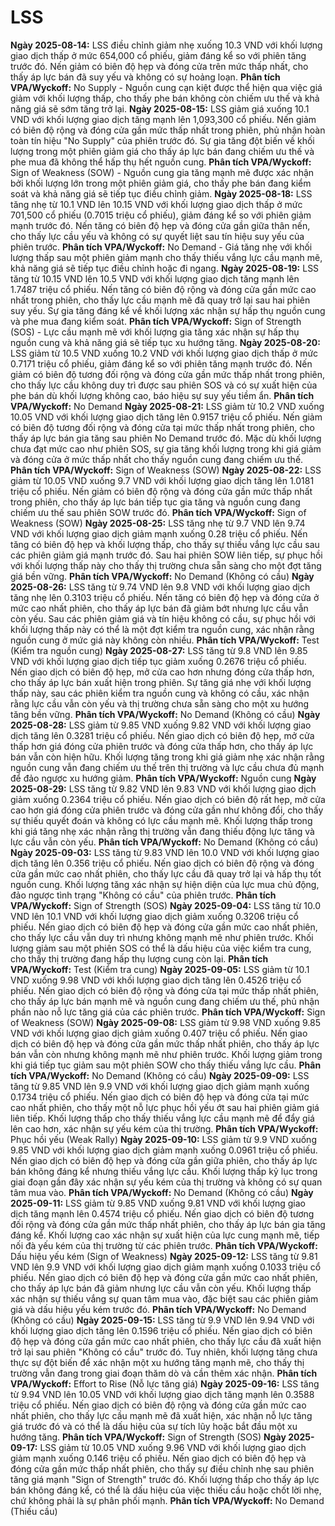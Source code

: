 # LSS

**Ngày 2025-08-14:** LSS điều chỉnh giảm nhẹ xuống 10.3 VND với khối lượng giao dịch thấp ở mức 654,000 cổ phiếu, giảm đáng kể so với phiên tăng trước đó. Nến giảm có biên độ hẹp và đóng cửa trên mức thấp nhất, cho thấy áp lực bán đã suy yếu và không có sự hoảng loạn. **Phân tích VPA/Wyckoff:** No Supply - Nguồn cung cạn kiệt được thể hiện qua việc giá giảm với khối lượng thấp, cho thấy phe bán không còn chiếm ưu thế và khả năng giá sẽ sớm tăng trở lại.
**Ngày 2025-08-15:** LSS giảm giá xuống 10.1 VND với khối lượng giao dịch tăng mạnh lên 1,093,300 cổ phiếu. Nến giảm có biên độ rộng và đóng cửa gần mức thấp nhất trong phiên, phủ nhận hoàn toàn tín hiệu "No Supply" của phiên trước đó. Sự gia tăng đột biến về khối lượng trong một phiên giảm giá cho thấy áp lực bán đang chiếm ưu thế và phe mua đã không thể hấp thụ hết nguồn cung. **Phân tích VPA/Wyckoff:** Sign of Weakness (SOW) - Nguồn cung gia tăng mạnh mẽ được xác nhận bởi khối lượng lớn trong một phiên giảm giá, cho thấy phe bán đang kiểm soát và khả năng giá sẽ tiếp tục điều chỉnh giảm.
**Ngày 2025-08-18:** LSS tăng nhẹ từ 10.1 VND lên 10.15 VND với khối lượng giao dịch thấp ở mức 701,500 cổ phiếu (0.7015 triệu cổ phiếu), giảm đáng kể so với phiên giảm mạnh trước đó. Nến tăng có biên độ hẹp và đóng cửa gần giữa thân nến, cho thấy lực cầu yếu và không có sự quyết liệt sau tín hiệu suy yếu của phiên trước. **Phân tích VPA/Wyckoff:** No Demand - Giá tăng nhẹ với khối lượng thấp sau một phiên giảm mạnh cho thấy thiếu vắng lực cầu mạnh mẽ, khả năng giá sẽ tiếp tục điều chỉnh hoặc đi ngang.
**Ngày 2025-08-19:** LSS tăng từ 10.15 VND lên 10.5 VND với khối lượng giao dịch tăng mạnh lên 1.7487 triệu cổ phiếu. Nến tăng có biên độ rộng và đóng cửa gần mức cao nhất trong phiên, cho thấy lực cầu mạnh mẽ đã quay trở lại sau hai phiên suy yếu. Sự gia tăng đáng kể về khối lượng xác nhận sự hấp thụ nguồn cung và phe mua đang kiểm soát. **Phân tích VPA/Wyckoff:** Sign of Strength (SOS) - Lực cầu mạnh mẽ với khối lượng gia tăng xác nhận sự hấp thụ nguồn cung và khả năng giá sẽ tiếp tục xu hướng tăng.
**Ngày 2025-08-20:** LSS giảm từ 10.5 VND xuống 10.2 VND với khối lượng giao dịch thấp ở mức 0.7171 triệu cổ phiếu, giảm đáng kể so với phiên tăng mạnh trước đó. Nến giảm có biên độ tương đối rộng và đóng cửa gần mức thấp nhất trong phiên, cho thấy lực cầu không duy trì được sau phiên SOS và có sự xuất hiện của phe bán dù khối lượng không cao, báo hiệu sự suy yếu tiềm ẩn. **Phân tích VPA/Wyckoff:** No Demand
**Ngày 2025-08-21:** LSS giảm từ 10.2 VND xuống 10.05 VND với khối lượng giao dịch tăng lên 0.9157 triệu cổ phiếu. Nến giảm có biên độ tương đối rộng và đóng cửa tại mức thấp nhất trong phiên, cho thấy áp lực bán gia tăng sau phiên No Demand trước đó. Mặc dù khối lượng chưa đạt mức cao như phiên SOS, sự gia tăng khối lượng trong khi giá giảm và đóng cửa ở mức thấp nhất cho thấy nguồn cung đang chiếm ưu thế. **Phân tích VPA/Wyckoff:** Sign of Weakness (SOW)
**Ngày 2025-08-22:** LSS giảm từ 10.05 VND xuống 9.7 VND với khối lượng giao dịch tăng lên 1.0181 triệu cổ phiếu. Nến giảm có biên độ rộng và đóng cửa gần mức thấp nhất trong phiên, cho thấy áp lực bán tiếp tục gia tăng và nguồn cung đang chiếm ưu thế sau phiên SOW trước đó. **Phân tích VPA/Wyckoff:** Sign of Weakness (SOW)
**Ngày 2025-08-25:** LSS tăng nhẹ từ 9.7 VND lên 9.74 VND với khối lượng giao dịch giảm mạnh xuống 0.28 triệu cổ phiếu. Nến tăng có biên độ hẹp và khối lượng thấp, cho thấy sự thiếu vắng lực cầu sau các phiên giảm giá mạnh trước đó. Sau hai phiên SOW liên tiếp, sự phục hồi với khối lượng thấp này cho thấy thị trường chưa sẵn sàng cho một đợt tăng giá bền vững. **Phân tích VPA/Wyckoff:** No Demand (Không có cầu)
**Ngày 2025-08-26:** LSS tăng từ 9.74 VND lên 9.8 VND với khối lượng giao dịch tăng nhẹ lên 0.3103 triệu cổ phiếu. Nến tăng có biên độ hẹp và đóng cửa ở mức cao nhất phiên, cho thấy áp lực bán đã giảm bớt nhưng lực cầu vẫn còn yếu. Sau các phiên giảm giá và tín hiệu không có cầu, sự phục hồi với khối lượng thấp này có thể là một đợt kiểm tra nguồn cung, xác nhận rằng nguồn cung ở mức giá này không còn nhiều. **Phân tích VPA/Wyckoff:** Test (Kiểm tra nguồn cung)
**Ngày 2025-08-27:** LSS tăng từ 9.8 VND lên 9.85 VND với khối lượng giao dịch tiếp tục giảm xuống 0.2676 triệu cổ phiếu. Nến giao dịch có biên độ hẹp, mở cửa cao hơn nhưng đóng cửa thấp hơn, cho thấy áp lực bán xuất hiện trong phiên. Sự tăng giá nhẹ với khối lượng thấp này, sau các phiên kiểm tra nguồn cung và không có cầu, xác nhận rằng lực cầu vẫn còn yếu và thị trường chưa sẵn sàng cho một xu hướng tăng bền vững. **Phân tích VPA/Wyckoff:** No Demand (Không có cầu)
**Ngày 2025-08-28:** LSS giảm từ 9.85 VND xuống 9.82 VND với khối lượng giao dịch tăng lên 0.3281 triệu cổ phiếu. Nến giao dịch có biên độ hẹp, mở cửa thấp hơn giá đóng cửa phiên trước và đóng cửa thấp hơn, cho thấy áp lực bán vẫn còn hiện hữu. Khối lượng tăng trong khi giá giảm nhẹ xác nhận rằng nguồn cung vẫn đang chiếm ưu thế trên thị trường và lực cầu chưa đủ mạnh để đảo ngược xu hướng giảm. **Phân tích VPA/Wyckoff:** Nguồn cung
**Ngày 2025-08-29:** LSS tăng từ 9.82 VND lên 9.83 VND với khối lượng giao dịch giảm xuống 0.2364 triệu cổ phiếu. Nến giao dịch có biên độ rất hẹp, mở cửa cao hơn giá đóng cửa phiên trước và đóng cửa gần như không đổi, cho thấy sự thiếu quyết đoán và không có lực cầu mạnh mẽ. Khối lượng thấp trong khi giá tăng nhẹ xác nhận rằng thị trường vẫn đang thiếu động lực tăng và lực cầu vẫn còn yếu. **Phân tích VPA/Wyckoff:** No Demand (Không có cầu)
**Ngày 2025-09-03:** LSS tăng từ 9.83 VND lên 10.0 VND với khối lượng giao dịch tăng lên 0.356 triệu cổ phiếu. Nến giao dịch có biên độ rộng và đóng cửa gần mức cao nhất phiên, cho thấy lực cầu đã quay trở lại và hấp thụ tốt nguồn cung. Khối lượng tăng xác nhận sự hiện diện của lực mua chủ động, đảo ngược tình trạng "Không có cầu" của phiên trước. **Phân tích VPA/Wyckoff:** Sign of Strength (SOS)
**Ngày 2025-09-04:** LSS tăng từ 10.0 VND lên 10.1 VND với khối lượng giao dịch giảm xuống 0.3206 triệu cổ phiếu. Nến giao dịch có biên độ hẹp và đóng cửa gần mức cao nhất phiên, cho thấy lực cầu vẫn duy trì nhưng không mạnh mẽ như phiên trước. Khối lượng giảm sau một phiên SOS có thể là dấu hiệu của việc kiểm tra cung, cho thấy thị trường đang hấp thụ lượng cung còn lại. **Phân tích VPA/Wyckoff:** Test (Kiểm tra cung)
**Ngày 2025-09-05:** LSS giảm từ 10.1 VND xuống 9.98 VND với khối lượng giao dịch tăng lên 0.4526 triệu cổ phiếu. Nến giao dịch có biên độ rộng và đóng cửa tại mức thấp nhất phiên, cho thấy áp lực bán mạnh mẽ và nguồn cung đang chiếm ưu thế, phủ nhận phần nào nỗ lực tăng giá của các phiên trước. **Phân tích VPA/Wyckoff:** Sign of Weakness (SOW)
**Ngày 2025-09-08:** LSS giảm từ 9.98 VND xuống 9.85 VND với khối lượng giao dịch giảm xuống 0.407 triệu cổ phiếu. Nến giao dịch có biên độ hẹp và đóng cửa gần mức thấp nhất phiên, cho thấy áp lực bán vẫn còn nhưng không mạnh mẽ như phiên trước. Khối lượng giảm trong khi giá tiếp tục giảm sau một phiên SOW cho thấy thiếu vắng lực cầu. **Phân tích VPA/Wyckoff:** No Demand (Không có cầu)
**Ngày 2025-09-09:** LSS tăng từ 9.85 VND lên 9.9 VND với khối lượng giao dịch giảm mạnh xuống 0.1734 triệu cổ phiếu. Nến giao dịch có biên độ hẹp và đóng cửa tại mức cao nhất phiên, cho thấy một nỗ lực phục hồi yếu ớt sau hai phiên giảm giá liên tiếp. Khối lượng thấp cho thấy thiếu vắng lực cầu mạnh mẽ để đẩy giá lên cao hơn, xác nhận sự yếu kém của thị trường. **Phân tích VPA/Wyckoff:** Phục hồi yếu (Weak Rally)
**Ngày 2025-09-10:** LSS giảm từ 9.9 VND xuống 9.85 VND với khối lượng giao dịch giảm mạnh xuống 0.0961 triệu cổ phiếu. Nến giao dịch có biên độ hẹp và đóng cửa gần giữa phiên, cho thấy áp lực bán không đáng kể nhưng thiếu vắng lực cầu. Khối lượng thấp kỷ lục trong giai đoạn gần đây xác nhận sự yếu kém của thị trường và không có sự quan tâm mua vào. **Phân tích VPA/Wyckoff:** No Demand (Không có cầu)
**Ngày 2025-09-11:** LSS giảm từ 9.85 VND xuống 9.81 VND với khối lượng giao dịch tăng mạnh lên 0.4574 triệu cổ phiếu. Nến giao dịch có biên độ tương đối rộng và đóng cửa gần mức thấp nhất phiên, cho thấy áp lực bán gia tăng đáng kể. Khối lượng cao xác nhận sự xuất hiện của lực cung mạnh mẽ, tiếp nối đà yếu kém của thị trường từ các phiên trước. **Phân tích VPA/Wyckoff:** Dấu hiệu yếu kém (Sign of Weakness)
**Ngày 2025-09-12:** LSS tăng từ 9.81 VND lên 9.9 VND với khối lượng giao dịch giảm mạnh xuống 0.1033 triệu cổ phiếu. Nến giao dịch có biên độ hẹp và đóng cửa gần mức cao nhất phiên, cho thấy áp lực bán đã giảm nhưng lực cầu vẫn còn yếu. Khối lượng thấp xác nhận sự thiếu vắng sự quan tâm mua vào, đặc biệt sau các phiên giảm giá và dấu hiệu yếu kém trước đó. **Phân tích VPA/Wyckoff:** No Demand (Không có cầu)
**Ngày 2025-09-15:** LSS tăng từ 9.9 VND lên 9.94 VND với khối lượng giao dịch tăng lên 0.1596 triệu cổ phiếu. Nến giao dịch có biên độ hẹp và đóng cửa gần mức cao nhất phiên, cho thấy lực cầu đã xuất hiện trở lại sau phiên "Không có cầu" trước đó. Tuy nhiên, khối lượng tăng chưa thực sự đột biến để xác nhận một xu hướng tăng mạnh mẽ, cho thấy thị trường vẫn đang trong giai đoạn thăm dò và cần thêm xác nhận. **Phân tích VPA/Wyckoff:** Effort to Rise (Nỗ lực tăng giá)
**Ngày 2025-09-16:** LSS tăng từ 9.94 VND lên 10.05 VND với khối lượng giao dịch tăng mạnh lên 0.3588 triệu cổ phiếu. Nến giao dịch có biên độ rộng và đóng cửa gần mức cao nhất phiên, cho thấy lực cầu mạnh mẽ đã xuất hiện, xác nhận nỗ lực tăng giá trước đó và có thể là dấu hiệu của sự tích lũy hoặc bắt đầu một xu hướng tăng. **Phân tích VPA/Wyckoff:** Sign of Strength (SOS)
**Ngày 2025-09-17:** LSS giảm từ 10.05 VND xuống 9.96 VND với khối lượng giao dịch giảm mạnh xuống 0.146 triệu cổ phiếu. Nến giao dịch có biên độ hẹp và đóng cửa gần mức thấp nhất phiên, cho thấy sự điều chỉnh nhẹ sau phiên tăng giá mạnh "Sign of Strength" trước đó. Khối lượng thấp cho thấy áp lực bán không đáng kể, có thể là dấu hiệu của việc thiếu cầu hoặc chốt lời nhẹ, chứ không phải là sự phân phối mạnh. **Phân tích VPA/Wyckoff:** No Demand (Thiếu cầu)
